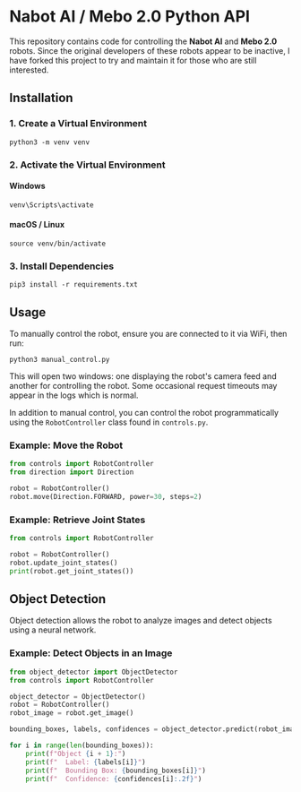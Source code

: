 # Nabot AI / Mebo 2.0 Python API

This repository contains code for controlling the **Nabot AI** and **Mebo 2.0** robots. Since the original developers of these robots appear to be inactive, I have forked this project to try and maintain it for those who are still interested.

## Installation

### 1. Create a Virtual Environment
```
python3 -m venv venv
```

### 2. Activate the Virtual Environment

#### Windows
```
venv\Scripts\activate
```

#### macOS / Linux
```
source venv/bin/activate
```

### 3. Install Dependencies
```
pip3 install -r requirements.txt
```

## Usage

To manually control the robot, ensure you are connected to it via WiFi, then run:
```
python3 manual_control.py
```
This will open two windows: one displaying the robot's camera feed and another for controlling the robot. Some occasional request timeouts may appear in the logs which is normal.

In addition to manual control, you can control the robot programmatically using the `RobotController` class found in `controls.py`.

### Example: Move the Robot
```python
from controls import RobotController
from direction import Direction

robot = RobotController()
robot.move(Direction.FORWARD, power=30, steps=2)
```

### Example: Retrieve Joint States
```python
from controls import RobotController

robot = RobotController()
robot.update_joint_states()
print(robot.get_joint_states())
```

## Object Detection

Object detection allows the robot to analyze images and detect objects using a neural network.

### Example: Detect Objects in an Image
```python
from object_detector import ObjectDetector
from controls import RobotController

object_detector = ObjectDetector()
robot = RobotController()
robot_image = robot.get_image()

bounding_boxes, labels, confidences = object_detector.predict(robot_image)

for i in range(len(bounding_boxes)):
    print(f"Object {i + 1}:")
    print(f"  Label: {labels[i]}")
    print(f"  Bounding Box: {bounding_boxes[i]}")
    print(f"  Confidence: {confidences[i]:.2f}")
```
